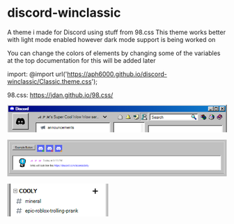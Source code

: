 # discord-winclassic
A theme i made for Discord using stuff from 98.css
This theme works better with light mode enabled however dark mode support is being worked on

You can change the colors of elements by changing some of the variables at the top
documentation for this will be added later

import: @import url('https://aph6000.github.io/discord-winclassic/Classic.theme.css');

98.css: https://jdan.github.io/98.css/

<p align="left"><img src="sc/toolbar.PNG"></p>
<p align="left"><img src="sc/other.PNG"></p>
<p align="left"><img src="sc/channels.PNG"></p>
